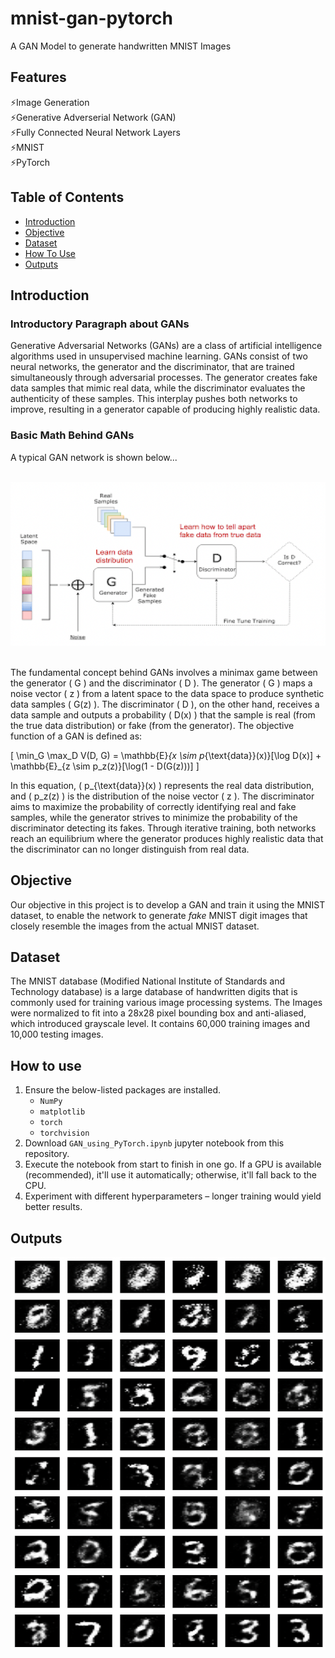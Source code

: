 # mnist-gan-pytorch
A GAN Model to generate handwritten MNIST Images

## Features
⚡Image Generation  
⚡Generative Adverserial Network (GAN)  
⚡Fully Connected Neural Network Layers  
⚡MNIST  
⚡PyTorch 

## Table of Contents
- [Introduction](#introduction) 
- [Objective](#objective)
- [Dataset](#dataset)
- [How To Use](#how-to-use)
- [Outputs](#outputs)

## Introduction
### Introductory Paragraph about GANs

Generative Adversarial Networks (GANs) are a class of artificial intelligence algorithms used in unsupervised machine learning. GANs consist of two neural networks, the generator and the discriminator, that are trained simultaneously through adversarial processes. The generator creates fake data samples that mimic real data, while the discriminator evaluates the authenticity of these samples. This interplay pushes both networks to improve, resulting in a generator capable of producing highly realistic data.

### Basic Math Behind GANs

A typical GAN network is shown below...<br><br>

<img src="https://github.com/dineshg20897/mnist-gan-pytorch/blob/main/assets/GAN.png?raw=true" width="800"><br><br>

The fundamental concept behind GANs involves a minimax game between the generator \( G \) and the discriminator \( D \). The generator \( G \) maps a noise vector \( z \) from a latent space to the data space to produce synthetic data samples \( G(z) \). The discriminator \( D \), on the other hand, receives a data sample and outputs a probability \( D(x) \) that the sample is real (from the true data distribution) or fake (from the generator). The objective function of a GAN is defined as:

\[ \min_G \max_D V(D, G) = \mathbb{E}_{x \sim p_{\text{data}}(x)}[\log D(x)] + \mathbb{E}_{z \sim p_z(z)}[\log(1 - D(G(z)))] \]

In this equation, \( p_{\text{data}}(x) \) represents the real data distribution, and \( p_z(z) \) is the distribution of the noise vector \( z \). The discriminator aims to maximize the probability of correctly identifying real and fake samples, while the generator strives to minimize the probability of the discriminator detecting its fakes. Through iterative training, both networks reach an equilibrium where the generator produces highly realistic data that the discriminator can no longer distinguish from real data.


## Objective

Our objective in this project is to develop a GAN and train it using the MNIST dataset, to enable the network to generate _fake_ MNIST digit images that closely resemble the images from the actual MNIST dataset.


## Dataset

The MNIST database (Modified National Institute of Standards and Technology database) is a large database of handwritten digits that is commonly used for training various image processing systems. The Images were normalized to fit into a 28x28 pixel bounding box and anti-aliased, which introduced grayscale level. It contains 60,000 training images and 10,000 testing images.


## How to use

1. Ensure the below-listed packages are installed.
    - `NumPy`
    - `matplotlib`
    - `torch`
    - `torchvision`
2. Download `GAN_using_PyTorch.ipynb` jupyter notebook from this repository.
3. Execute the notebook from start to finish in one go. If a GPU is available (recommended), it'll use it automatically; otherwise, it'll fall back to the CPU. 
4. Experiment with different hyperparameters – longer training would yield better results.


## Outputs

<img src="https://github.com/dineshg20897/mnist-gan-pytorch/blob/main/assets/Output.png?raw=true" width="800">
